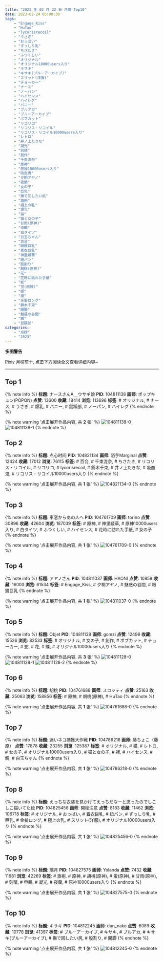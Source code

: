 ```yaml
---
title: "2023 年 02 月 22 日 月榜 Top10"
date: 2023-02-24 05:08:30
tags:
    - "Engage_Kiss"
    - "HuTao"
    - "lycorisrecoil"
    - "うさぎ"
    - "おっぱい"
    - "ずっしり乳"
    - "ちさたき"
    - "ふつくしい"
    - "オリジナル"
    - "オリジナル10000users入り"
    - "キサキ"
    - "キサキ(ブルーアーカイブ)"
    - "スリット(洋服)"
    - "チョーカー"
    - "ナース"
    - "ノーパン"
    - "ハイセンス"
    - "ハイレグ"
    - "バニー"
    - "ブルアカ"
    - "ブルーアーカイブ"
    - "ボブカット"
    - "リコリコ"
    - "リコリス・リコイル"
    - "リコリス・リコイル10000users入り"
    - "レトロ"
    - "井ノ上たきな"
    - "凝光"
    - "刻晴"
    - "創作"
    - "千束泷奈"
    - "原神"
    - "原神10000users入り"
    - "吸血鬼"
    - "夕桐アヤノ"
    - "夜蘭"
    - "女の子"
    - "巨乳"
    - "撫で回したい尻"
    - "旗袍"
    - "極上の乳"
    - "爆乳"
    - "猫"
    - "猫と女の子"
    - "甘雨(原神)"
    - "申鶴"
    - "白タイツ"
    - "白玉ちゃん"
    - "百合"
    - "眼鏡巨乳"
    - "着衣巨乳"
    - "神里綾華"
    - "紐パン"
    - "股割り"
    - "胡桃(原神)"
    - "花"
    - "花時に訪れた手紙"
    - "蛇"
    - "蛍(原神)"
    - "蝶"
    - "襖"
    - "金髪ロング"
    - "錦木千束"
    - "開脚"
    - "魅惑の谷間"
    - "鯛"
    - "鼠蹊部"
categories:
    - "月榜"
    - "2023"
---
```


<i class="fa fa-triangle-exclamation"></i>**多图警告**<i class="fa fa-triangle-exclamation"></i>

[Pixiv](https://www.pixiv.net/) 月榜前十, 点击下方阅读全文查看详细内容~

<!-- more -->

---

## Top 1

{% note info %}
**标题**: ナースさんA＿ウサギ娘
**PID**: 104811138 **画师**: ポップキュン(POPQN)
**点赞**: 13600 **收藏**: 18414 **浏览**: 113696
**标签**: # オリジナル, # ナース, # うさぎ, # 爆乳, # バニー, # 鼠蹊部, # ノーパン, # ハイレグ
{% endnote %}

{% note warning '点击展开作品内容, 共 **2** 张' %}
![104811138-0](https://i.pixiv.re/img-original/img/2023/01/26/00/01/12/104811138_p0.jpg)
![104811138-1](https://i.pixiv.re/img-original/img/2023/01/26/00/01/12/104811138_p1.jpg)
{% endnote %}

## Top 2

{% note info %}
**标题**: 点心时间
**PID**: 104821134 **画师**: 陌芋Marginal
**点赞**: 12424 **收藏**: 17012 **浏览**: 76115
**标签**: # 百合, # 千束泷奈, # ちさたき, # リコリス・リコイル, # リコリコ, # lycorisrecoil, # 錦木千束, # 井ノ上たきな, # 吸血鬼, # リコリス・リコイル10000users入り
{% endnote %}

{% note warning '点击展开作品内容, 共 **1** 张' %}
![104821134-0](https://i.pixiv.re/img-original/img/2023/01/26/12/29/22/104821134_p0.jpg)
{% endnote %}

## Top 3

{% note info %}
**标题**: 車窓からあの人へ
**PID**: 104761709 **画师**: torino
**点赞**: 30896 **收藏**: 42604 **浏览**: 187039
**标签**: # 原神, # 神里綾華, # 原神10000users入り, # 白タイツ, # ふつくしい, # ハイセンス, # 花時に訪れた手紙, # 女の子
{% endnote %}

{% note warning '点击展开作品内容, 共 **1** 张' %}
![104761709-0](https://i.pixiv.re/img-original/img/2023/01/24/00/00/35/104761709_p0.jpg)
{% endnote %}

## Top 4

{% note info %}
**标题**: アヤノさん
**PID**: 104811037 **画师**: HAONI
**点赞**: 10859 **收藏**: 16000 **浏览**: 61534
**标签**: # Engage_Kiss, # 夕桐アヤノ, # 魅惑の谷間, # 眼鏡巨乳
{% endnote %}

{% note warning '点击展开作品内容, 共 **1** 张' %}
![104811037-0](https://i.pixiv.re/img-original/img/2023/01/26/05/53/06/104811037_p0.jpg)
{% endnote %}

## Top 5

{% note info %}
**标题**: Objet
**PID**: 104811128 **画师**: gomzi
**点赞**: 12499 **收藏**: 15526 **浏览**: 82533
**标签**: # オリジナル, # 女の子, # 創作, # ボブカット, # チョーカー, # 蛇, # 花, # 蝶, # オリジナル10000users入り
{% endnote %}

{% note warning '点击展开作品内容, 共 **3** 张' %}
![104811128-0](https://i.pixiv.re/img-original/img/2023/01/26/00/01/09/104811128_p0.jpg)
![104811128-1](https://i.pixiv.re/img-original/img/2023/01/26/00/01/09/104811128_p1.jpg)
![104811128-2](https://i.pixiv.re/img-original/img/2023/01/26/00/01/09/104811128_p2.jpg)
{% endnote %}

## Top 6

{% note info %}
**标题**: 胡桃
**PID**: 104761688 **画师**: スコッティ
**点赞**: 25163 **收藏**: 35063 **浏览**: 158856
**标签**: # 原神, # 胡桃(原神), # HuTao
{% endnote %}

{% note warning '点击展开作品内容, 共 **1** 张' %}
![104761688-0](https://i.pixiv.re/img-original/img/2023/01/24/00/00/29/104761688_p0.jpg)
{% endnote %}

## Top 7

{% note info %}
**标题**: 迷いネコ捕獲大作戦
**PID**: 104786218 **画师**: 藤ちょこ（藤原）
**点赞**: 17878 **收藏**: 23255 **浏览**: 125387
**标签**: # オリジナル, # 猫, # レトロ, # 女の子, # オリジナル10000users入り, # 猫と女の子, # 襖, # ハイセンス, # 鯛, # 白玉ちゃん
{% endnote %}

{% note warning '点击展开作品内容, 共 **1** 张' %}
![104786218-0](https://i.pixiv.re/img-original/img/2023/01/25/00/00/46/104786218_p0.png)
{% endnote %}

## Top 8

{% note info %}
**标题**: えっちな衣装を見かけてえっちだなーと思ったのでしこしこ描いてた絵
**PID**: 104825456 **画师**: 開栓注意
**点赞**: 8183 **收藏**: 11462 **浏览**: 106718
**标签**: # オリジナル, # おっぱい, # 着衣巨乳, # 紐パン, # ずっしり乳, # 巨乳, # 金髪ロング, # 極上の乳, # スリット(洋服), # オリジナル10000users入り
{% endnote %}

{% note warning '点击展开作品内容, 共 **1** 张' %}
![104825456-0](https://i.pixiv.re/img-original/img/2023/01/26/17/33/01/104825456_p0.jpg)
{% endnote %}

## Top 9

{% note info %}
**标题**: 璃月
**PID**: 104827575 **画师**: Yolanda
**点赞**: 7432 **收藏**: 11681 **浏览**: 42269
**标签**: # 旗袍, # 原神, # 胡桃(原神), # 蛍(原神), # 甘雨(原神), # 刻晴, # 申鶴, # 凝光, # 夜蘭, # 原神10000users入り
{% endnote %}

{% note warning '点击展开作品内容, 共 **1** 张' %}
![104827575-0](https://i.pixiv.re/img-original/img/2023/01/26/19/13/39/104827575_p0.jpg)
{% endnote %}

## Top 10

{% note info %}
**标题**: キサキ
**PID**: 104812245 **画师**: dan_nako
**点赞**: 6089 **收藏**: 10778 **浏览**: 41397
**标签**: # ブルーアーカイブ, # キサキ, # ブルアカ, # キサキ(ブルーアーカイブ), # 撫で回したい尻, # 股割り, # 開脚
{% endnote %}

{% note warning '点击展开作品内容, 共 **1** 张' %}
![104812245-0](https://i.pixiv.re/img-original/img/2023/01/26/02/16/42/104812245_p0.png)
{% endnote %}
